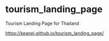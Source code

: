 # tourism_landing_page
Tourism Landing Page for Thailand

https://keanej.github.io/tourism_landing_page/
